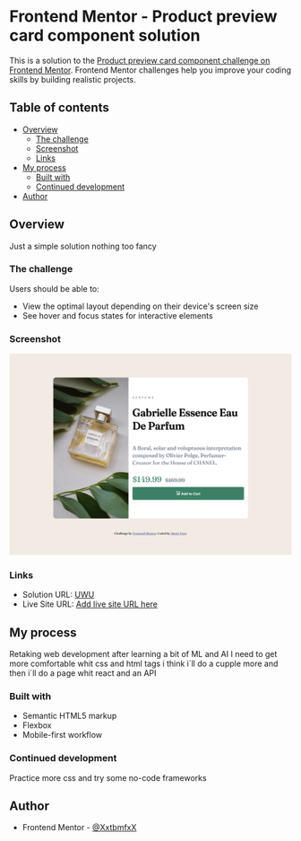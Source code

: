 # Frontend Mentor - Product preview card component solution

This is a solution to the [Product preview card component challenge on Frontend Mentor](https://www.frontendmentor.io/challenges/product-preview-card-component-GO7UmttRfa). Frontend Mentor challenges help you improve your coding skills by building realistic projects.

## Table of contents

- [Overview](#overview)
  - [The challenge](#the-challenge)
  - [Screenshot](#screenshot)
  - [Links](#links)
- [My process](#my-process)
  - [Built with](#built-with)
  - [Continued development](#continued-development)
- [Author](#author)

## Overview

Just a simple solution nothing too fancy

### The challenge

Users should be able to:

- View the optimal layout depending on their device's screen size
- See hover and focus states for interactive elements

### Screenshot

![](./images/screenshot.png)

### Links

- Solution URL: [UWU](https://github.com/XxtbmfxX/frontmentor_newbies)
- Live Site URL: [Add live site URL here](https://your-live-site-url.com)

## My process

Retaking web development after learning a bit of ML and AI
I need to get more comfortable whit css and html tags
i think i´ll do a cupple more and then i´ll do a page whit react and an API

### Built with

- Semantic HTML5 markup
- Flexbox
- Mobile-first workflow

### Continued development

Practice more css and try some no-code frameworks

## Author

- Frontend Mentor - [@XxtbmfxX](https://www.frontendmentor.io/profile/XxtbmfxX)
